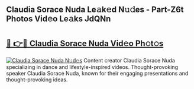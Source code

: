 ## Claudia Sorace Nuda Le𝚊k𝚎d N𝚞𝚍es - Part-Z6t Photos Vid𝚎o Le𝚊ks JdQNn

# <h2><a href="http://fbeyksl.evod.top/?m=Claudia+Sorace+Nuda">🔗 👉🔴 Claudia Sorace Nuda Vid𝚎o Ph𝚘t𝚘s</a></h2>

[![Claudia Sorace Nuda N𝚞d𝚎s](https://i.imgur.com/8V9OHl7.gif)](http://fbeyksl.evod.top/?m=Claudia+Sorace+Nuda)
Content creator Claudia Sorace Nuda specializing in dance and lifestyle-inspired videos. Thought-provoking speaker Claudia Sorace Nuda, known for their engaging presentations and thought-provoking ideas. 
